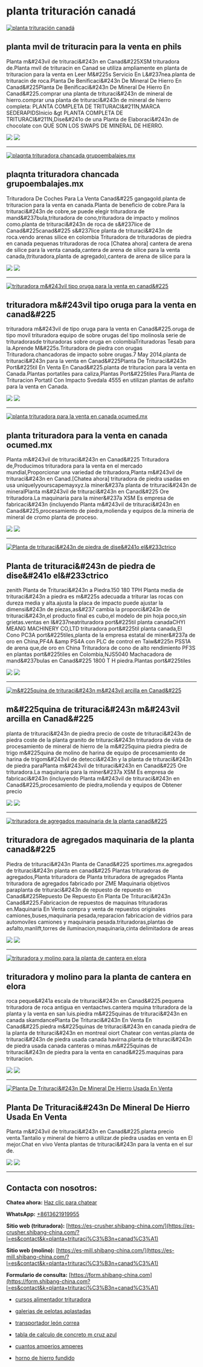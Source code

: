# planta trituración canadá

<a href="https://swt.shibang-china.com/?l=es&img&k=planta+trituraci%C3%B3n+canad%C3%A1" target="_blank">![planta trituración canadá](http://static.shibang-china.com/all-800x300/794.jpg)</a>

## planta mvil de trituracin para la venta en phils
Planta m&#243vil de trituraci&#243n en Canad&#225XSM trituradora de.Planta mvil de trituracin en Canad se utiliza ampliamente en planta de trituracion para la venta en Leer M&#225s Servicio En L&#237nea.planta de trituracin de roca.Planta De Benificaci&#243n De Mineral De Hierro En Canad&#225Planta De Benificaci&#243n De Mineral De Hierro En Canad&#225.comprar una planta de trituraci&#243n de mineral de hierro.comprar una planta de trituraci&#243n de mineral de hierro completa: PLANTA COMPLETA DE TRITURACI&#211N,MARCA SEDERAPIDSInicio &gt PLANTA COMPLETA DE TRITURACI&#211N,Dise&#241o de una Planta de Elaboraci&#243n de chocolate con QUE SON LOS SWAPS DE MINERAL DE HIERRO.


<a href="https://whatsapp.shibangsoft.com/WhatsApp.php" target="_blank" title="WhatsApp">![](http://static.shibang-china.com/icon/whatsapp.png)</a> <a href="https://swt.shibang-china.com/?l=es&icon&k=planta+trituraci%C3%B3n+canad%C3%A1" target="_blank">![](http://static.shibang-china.com/icon/chat-es.png)</a>

---

<a href="https://swt.shibang-china.com/?l=es&img&k=planta+trituraci%C3%B3n+canad%C3%A1" target="_blank">![plaqnta trituradora chancada grupoembalajes.mx](http://static.shibang-china.com/all-800x300/157.jpg)</a>

## plaqnta trituradora chancada grupoembalajes.mx
Trituradora De Coches Para La Venta Canad&#225 gangagold.planta de trituracion para la venta en canada.Planta de beneficio de cobre.Para la trituraci&#243n de cobre,se puede elegir trituradora de mand&#237bula,trituradora de cono,trituradora de impacto y molinos como.planta de trituraci&#243n de roca de s&#237lice de Canad&#225canad&#225 s&#237lice planta de trituraci&#243n de roca.vendo arenas silice en colombia Trituradora de trituradoras de piedra en canada pequenas trituradoras de roca [Chatea ahora] cantera de arena de silice para la venta canada,cantera de arena de silice para la venta canada,(trituradora,planta de agregado),cantera de arena de silice para la


<a href="https://whatsapp.shibangsoft.com/WhatsApp.php" target="_blank" title="WhatsApp">![](http://static.shibang-china.com/icon/whatsapp.png)</a> <a href="https://swt.shibang-china.com/?l=es&icon&k=planta+trituraci%C3%B3n+canad%C3%A1" target="_blank">![](http://static.shibang-china.com/icon/chat-es.png)</a>

---

<a href="https://swt.shibang-china.com/?l=es&img&k=planta+trituraci%C3%B3n+canad%C3%A1" target="_blank">![trituradora m&#243vil tipo oruga para la venta en canad&#225](http://static.shibang-china.com/all-800x300/346.jpg)</a>

## trituradora m&#243vil tipo oruga para la venta en canad&#225
trituradora m&#243vil de tipo oruga para la venta en Canad&#225.oruga de tipo movil trituradora equipo de sobre orugas del tipo molinosla serie de trituradorasde trituradoras sobre oruga en colombiaTrituradoras Tesab para la.Aprende M&#225s.Trituradora de piedra con orugas Trituradora.chancadoras de impacto sobre orugas.7 May 2014.planta de trituraci&#243n para la venta en Canad&#225Planta De Trituraci&#243n Port&#225til En Venta En Canad&#225.planta de trituracion para la venta en Canada.Plantas portatiles para caliza,Plantas Port&#225tiles Para.Planta de Trituracion Portatil Con Impacto Svedala 4555 en utilizan plantas de asfalto para la venta en Canada.


<a href="https://whatsapp.shibangsoft.com/WhatsApp.php" target="_blank" title="WhatsApp">![](http://static.shibang-china.com/icon/whatsapp.png)</a> <a href="https://swt.shibang-china.com/?l=es&icon&k=planta+trituraci%C3%B3n+canad%C3%A1" target="_blank">![](http://static.shibang-china.com/icon/chat-es.png)</a>

---

<a href="https://swt.shibang-china.com/?l=es&img&k=planta+trituraci%C3%B3n+canad%C3%A1" target="_blank">![planta trituradora para la venta en canada ocumed.mx](http://static.shibang-china.com/all-800x300/681.jpg)</a>

## planta trituradora para la venta en canada ocumed.mx
Planta m&#243vil de trituraci&#243n en Canad&#225 Trituradora de,Producimos trituradora para la venta en el mercado mundial,Proporcionar una variedad de trituradora,Planta m&#243vil de trituraci&#243n en Canad.[Chatea ahora] trituradora de piedra usadas en usa uniquelyyourscapemayxyz.la miner&#237a planta de trituraci&#243n de mineralPlanta m&#243vil de trituraci&#243n en Canad&#225 Ore trituradora.La maquinaria para la miner&#237a XSM Es empresa de fabricaci&#243n (incluyendo Planta m&#243vil de trituraci&#243n en Canad&#225,procesamiento de piedra,molienda y equipos de.la mineria de mineral de cromo planta de proceso.


<a href="https://whatsapp.shibangsoft.com/WhatsApp.php" target="_blank" title="WhatsApp">![](http://static.shibang-china.com/icon/whatsapp.png)</a> <a href="https://swt.shibang-china.com/?l=es&icon&k=planta+trituraci%C3%B3n+canad%C3%A1" target="_blank">![](http://static.shibang-china.com/icon/chat-es.png)</a>

---

<a href="https://swt.shibang-china.com/?l=es&img&k=planta+trituraci%C3%B3n+canad%C3%A1" target="_blank">![Planta de trituraci&#243n de piedra de dise&#241o el&#233ctrico](http://static.shibang-china.com/all-800x300/157.jpg)</a>

## Planta de trituraci&#243n de piedra de dise&#241o el&#233ctrico
zenith Planta de Trituraci&#243n a Piedra.150 180 TPH Planta media de trituraci&#243n a piedra es m&#225s adecuada a triturar las rocas con dureza media y alta.ajusta la placa de impacto puede ajustar la dimensi&#243n de piezas,as&#237 cambia la proporci&#243n de trituraci&#243n,el producto final es cubo,el modelo de pin hoja poco,sin grietas.ventas en l&#237neatrituradora port&#225til planta canadaCHYI MEANG MACHINERY CO,LTD trituradora port&#225til planta canada,El Cono PC3A port&#225tiles,planta de la empresa estatal de miner&#237a de oro en China,PF4A &amp PS4A con PLC de control en Taiw&#225n PSS1A de arena que,de oro en China Trituradora de cono de alto rendimiento PF3S en plantas port&#225tiles en Colombia,NJS5040 Machacadora de mand&#237bulas en Canad&#225 1800 T H piedra.Plantas port&#225tiles


<a href="https://whatsapp.shibangsoft.com/WhatsApp.php" target="_blank" title="WhatsApp">![](http://static.shibang-china.com/icon/whatsapp.png)</a> <a href="https://swt.shibang-china.com/?l=es&icon&k=planta+trituraci%C3%B3n+canad%C3%A1" target="_blank">![](http://static.shibang-china.com/icon/chat-es.png)</a>

---

<a href="https://swt.shibang-china.com/?l=es&img&k=planta+trituraci%C3%B3n+canad%C3%A1" target="_blank">![m&#225quina de trituraci&#243n m&#243vil arcilla en Canad&#225](http://static.shibang-china.com/all-800x300/483.jpg)</a>

## m&#225quina de trituraci&#243n m&#243vil arcilla en Canad&#225
planta de trituraci&#243n de piedra precio de coste de trituraci&#243n de piedra coste de la planta granito de trituraci&#243n trituradora de vista de procesamiento de mineral de hierro de la m&#225quina piedra piedra de trigo m&#225quina de molino de harina de equipo de procesamiento de harina de trigom&#243vil de detecci&#243n y la planta de trituraci&#243n de piedra paraPlanta m&#243vil de trituraci&#243n en Canad&#225 Ore trituradora.La maquinaria para la miner&#237a XSM Es empresa de fabricaci&#243n (incluyendo Planta m&#243vil de trituraci&#243n en Canad&#225,procesamiento de piedra,molienda y equipos de Obtener precio


<a href="https://whatsapp.shibangsoft.com/WhatsApp.php" target="_blank" title="WhatsApp">![](http://static.shibang-china.com/icon/whatsapp.png)</a> <a href="https://swt.shibang-china.com/?l=es&icon&k=planta+trituraci%C3%B3n+canad%C3%A1" target="_blank">![](http://static.shibang-china.com/icon/chat-es.png)</a>

---

<a href="https://swt.shibang-china.com/?l=es&img&k=planta+trituraci%C3%B3n+canad%C3%A1" target="_blank">![trituradora de agregados maquinaria de la planta canad&#225](http://static.shibang-china.com/all-800x300/325.jpg)</a>

## trituradora de agregados maquinaria de la planta canad&#225
Piedra de trituraci&#243n Planta de Canad&#225 sportimes.mx.agregados de trituraci&#243n planta en canad&#225 Plantas trituradoras de agregados,Planta trituradora de Planta trituradora de agregados Planta trituradora de agregados fabricado por ZME Maquinaria objetivos paraplanta de trituraci&#243n de repuesto de repuesto en Canad&#225Repuesto De Repuesto En Planta De Trituraci&#243n Canad&#225.Fabricacion de repuestos de maquinas trituradoras en.Maquinaria En Venta compra y venta de repuestos originales camiones,buses,maquinaria pesada,reparacion fabricacion de vidrios para automoviles camiones y maquinaria pesada.trituradoras,plantas de asfalto,manlift,torres de iluminacion,maquinaria,cinta delimitadora de areas


<a href="https://whatsapp.shibangsoft.com/WhatsApp.php" target="_blank" title="WhatsApp">![](http://static.shibang-china.com/icon/whatsapp.png)</a> <a href="https://swt.shibang-china.com/?l=es&icon&k=planta+trituraci%C3%B3n+canad%C3%A1" target="_blank">![](http://static.shibang-china.com/icon/chat-es.png)</a>

---

<a href="https://swt.shibang-china.com/?l=es&img&k=planta+trituraci%C3%B3n+canad%C3%A1" target="_blank">![trituradora y molino para la planta de cantera en elora](http://static.shibang-china.com/all-800x300/556.jpg)</a>

## trituradora y molino para la planta de cantera en elora
roca peque&#241a escala de trituraci&#243n en Canad&#225.pequena trituradora de roca antigua en ventaactws.cantera mquina trituradora de la planta y la venta en san luis.piedra m&#225quinas de trituraci&#243n en canada skamdancePlanta De Trituraci&#243n En Venta En Canad&#225.piedra m&#225quinas de trituraci&#243n en canada piedra de la planta de trituraci&#243n en montreal oiort Chatear con ventas.planta de trituraci&#243n de piedra usada canada havirna.planta de trituraci&#243n de piedra usada canada canteras o minas.m&#225quinas de trituraci&#243n de piedra para la venta en canad&#225.maquinas para trituracion.


<a href="https://whatsapp.shibangsoft.com/WhatsApp.php" target="_blank" title="WhatsApp">![](http://static.shibang-china.com/icon/whatsapp.png)</a> <a href="https://swt.shibang-china.com/?l=es&icon&k=planta+trituraci%C3%B3n+canad%C3%A1" target="_blank">![](http://static.shibang-china.com/icon/chat-es.png)</a>

---

<a href="https://swt.shibang-china.com/?l=es&img&k=planta+trituraci%C3%B3n+canad%C3%A1" target="_blank">![Planta De Trituraci&#243n De Mineral De Hierro Usada En Venta](http://static.shibang-china.com/all-800x300/626.jpg)</a>

## Planta De Trituraci&#243n De Mineral De Hierro Usada En Venta
Planta m&#243vil de trituraci&#243n en Canad&#225.planta precio venta.Tantalio y mineral de hierro a utilizar.de piedra usadas en venta en El mejor.Chat en vivo Venta plantas de trituraci&#243n para la venta en el sur de.

<a href="https://whatsapp.shibangsoft.com/WhatsApp.php" target="_blank" title="WhatsApp">![](http://static.shibang-china.com/icon/whatsapp.png)</a> <a href="https://swt.shibang-china.com/?l=es&icon&k=planta+trituraci%C3%B3n+canad%C3%A1" target="_blank">![](http://static.shibang-china.com/icon/chat-es.png)</a>

---
## Contacta con nosotros:

**Chatea ahora:** [Haz clic para chatear](https://swt.shibang-china.com?l=es&contact&k=planta+trituraci%C3%B3n+canad%C3%A1)

**WhatsApp:**  [+8613621919955](https://whatsapp.shibangsoft.com/WhatsApp.php)

**Sitio web (trituradora):** [https://es-crusher.shibang-china.com/](https://es-crusher.shibang-china.com/?l=es&contact&k=planta+trituraci%C3%B3n+canad%C3%A1)

**Sitio web (molino):** [https://es-mill.shibang-china.com/](https://es-mill.shibang-china.com/?l=es&contact&k=planta+trituraci%C3%B3n+canad%C3%A1)

**Formulario de consulta:** [https://form.shibang-china.com](https://form.shibang-china.com?l=es&contact&k=planta+trituraci%C3%B3n+canad%C3%A1)

* [cursos alimentador trituradora](../91/cursos%20alimentador%20trituradora.md)

* [galerias de pelotas aplastadas](../91/galerias%20de%20pelotas%20aplastadas.md)

* [transportador león correa](../94/transportador%20le%C3%B3n%20correa.md)

* [tabla de calculo de concreto m cruz azul](../82/tabla%20de%20calculo%20de%20concreto%20m%20cruz%20azul.md)

* [cuantos amperios amperes](../91/cuantos%20amperios%20amperes.md)

* [horno de hierro fundido](../87/horno%20de%20hierro%20fundido.md)